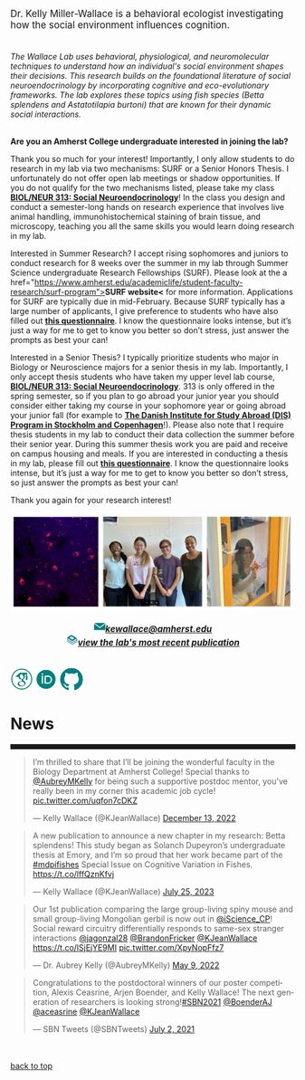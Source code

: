 <body>
		
<div class="container">
<div class="blurb">
<p style="text-align:left;font-size:120%">Dr. Kelly Miller-Wallace is a behavioral ecologist investigating how the social environment influences cognition. <br><br>
	
<i>The Wallace Lab uses behavioral, physiological, and neuromolecular techniques to understand how an individual's social environment shapes their decisions. This research builds on the foundational literature of social neuroendocrinology by incorporating cognitive and eco-evolutionary frameworks. The lab explores these topics using fish species (Betta splendens and Astatotilapia burtoni) that are known for their dynamic social interactions. <br><br></i>

<b>Are you an Amherst College undergraduate interested in joining the lab?</b> 


Thank you so much for your interest! Importantly, I only allow students to do research in my lab via two mechanisms: SURF or a Senior Honors Thesis. I unfortunately do not offer open lab meetings or shadow opportunities. If you do not qualify for the two mechanisms listed, please take my class <a href="https://www.amherst.edu/academiclife/departments/courses/2324S/BIOL/BIOL-313-2324S"><b>BIOL/NEUR 313: Social Neuroendocrinology</b></a>! In the class you design and conduct a semester-long hands on research experience that involves live animal handling, immunohistochemical staining of brain tissue, and microscopy, teaching you all the same skills you would learn doing research in my lab.

Interested in Summer Research? I accept rising sophomores and juniors to conduct research for 8 weeks over the summer in my lab through Summer Science undergraduate Research Fellowships (SURF). Please look at the a href="https://www.amherst.edu/academiclife/student-faculty-research/surf-program"><b>SURF website<</b></a> for more information. Applications for SURF are typically due in mid-February. Because SURF typically has a large number of applicants, I give preference to students who have also filled out <a href="https://kellyjwallace.github.io/images/Wallace_Lab_Questionnaire.pdf"><b>this questionnaire</b></a>. I know the questionnaire looks intense, but it’s just a way for me to get to know you better so don’t stress,  just answer the prompts as best your can!

Interested in a Senior Thesis? I typically prioritize students who major in Biology or Neuroscience majors for a senior thesis in my lab. Importantly, I only accept thesis students who have taken my upper level lab course, <a href="https://www.amherst.edu/academiclife/departments/courses/2324S/BIOL/BIOL-313-2324S"><b>BIOL/NEUR 313: Social Neuroendocrinology</b></a>. 313 is only offered in the spring semester, so if you plan to go abroad your junior year you should consider either taking my course in your sophomore year or going abroad your junior fall (for example to <a href="https://disabroad.org/academic-programs/"><b>The Danish Institute for Study Abroad (DIS) Program in Stockholm and Copenhagen</b></a>!). Please also note that I require thesis students in my lab to conduct their data collection the summer before their senior year. During this summer thesis work you are paid and receive on campus housing and meals. If you are interested in conducting a thesis in my lab, please fill out <a href="https://kellyjwallace.github.io/images/Wallace_Lab_Questionnaire.pdf"><b>this questionnaire</b></a>. I know the questionnaire looks intense, but it’s just a way for me to get to know you better so don’t stress, so just answer the prompts as best your can!

Thank you again for your research interest!



</p> 

<p><center><img src="/images/lab_photo_collage.JPG" width="1400"> </center></p>
	
<p style="text-align:center;font-size:110%">
<img src="/images/social_media_icons/gmail.png" width="20" height="20"><a href="mailto:kewallace@amherst.edu"><i><b>kewallace@amherst.edu</b></i></a><br>
	<img src="/images/social_media_icons/book.png" width="20" height="20"><a href="https://link.springer.com/article/10.1007/s00213-023-06513-5"><i><b>view the lab's most recent publication</b></i></a><br><br>
	
<a href="https://scholar.google.com/citations?user=y8kYZGAAAAAJ&hl=en&oi=ao"> <img src="/images/social_media_icons/googlescholar.png" width="40" height="40"></a>
<a href="https://orcid.org/0000-0002-2361-1213"> <img src="/images/social_media_icons/orcid.png" width="40" height="40"></a>
<a href="https://github.com/kellyjwallace/"> <img src="/images/social_media_icons/github.png" width="40" height="40"></a>
	
<h1>News</h1>
<hr style="height:9px;color:#84949B">

<blockquote class="twitter-tweet"><p lang="en" dir="ltr">I’m thrilled to share that I’ll be joining the wonderful faculty in the Biology Department at Amherst College! Special thanks to <a href="https://twitter.com/AubreyMKelly?ref_src=twsrc%5Etfw">@AubreyMKelly</a> for being such a supportive postdoc mentor, you&#39;ve really been in my corner this academic job cycle! <a href="https://t.co/uqfon7cDKZ">pic.twitter.com/uqfon7cDKZ</a></p>&mdash; Kelly Wallace (@KJeanWallace) <a href="https://twitter.com/KJeanWallace/status/1602474853642149889?ref_src=twsrc%5Etfw">December 13, 2022</a></blockquote> <script async src="https://platform.twitter.com/widgets.js" charset="utf-8"></script>

<blockquote class="twitter-tweet"><p lang="en" dir="ltr">A new publication to announce a new chapter in my research: Betta splendens! This study began as Solanch Dupeyron’s undergraduate thesis at Emory, and I’m so proud that her work became part of the <a href="https://twitter.com/hashtag/mdpifishes?src=hash&amp;ref_src=twsrc%5Etfw">#mdpifishes</a> Special Issue on Cognitive Variation in Fishes. <a href="https://t.co/lffQznKfvj">https://t.co/lffQznKfvj</a></p>&mdash; Kelly Wallace (@KJeanWallace) <a href="https://twitter.com/KJeanWallace/status/1683871814030688263?ref_src=twsrc%5Etfw">July 25, 2023</a></blockquote> <script async src="https://platform.twitter.com/widgets.js" charset="utf-8"></script>
	
<blockquote class="twitter-tweet"><p lang="en" dir="ltr">Our 1st publication comparing the large group-living spiny mouse and small group-living Mongolian gerbil is now out in <a href="https://twitter.com/iScience_CP?ref_src=twsrc%5Etfw">@iScience_CP</a>! Social reward circuitry differentially responds to same-sex stranger interactions <a href="https://twitter.com/jagonzal28?ref_src=twsrc%5Etfw">@jagonzal28</a> <a href="https://twitter.com/BrandonFricker?ref_src=twsrc%5Etfw">@BrandonFricker</a> <a href="https://twitter.com/KJeanWallace?ref_src=twsrc%5Etfw">@KJeanWallace</a> <a href="https://t.co/lSjEjYE9MI">https://t.co/lSjEjYE9MI</a> <a href="https://t.co/XpyNopFfz7">pic.twitter.com/XpyNopFfz7</a></p>&mdash; Dr. Aubrey Kelly (@AubreyMKelly) <a href="https://twitter.com/AubreyMKelly/status/1523705293279965184?ref_src=twsrc%5Etfw">May 9, 2022</a></blockquote> <script async src="https://platform.twitter.com/widgets.js" charset="utf-8"></script>	
	
<blockquote class="twitter-tweet"><p lang="en" dir="ltr">Congratulations to the postdoctoral winners of our poster competition, Alexis Ceasrine, Arjen Boender, and Kelly Wallace! The next generation of researchers is looking strong!<a href="https://twitter.com/hashtag/SBN2021?src=hash&amp;ref_src=twsrc%5Etfw">#SBN2021</a> <a href="https://twitter.com/BoenderAJ?ref_src=twsrc%5Etfw">@BoenderAJ</a> <a href="https://twitter.com/aceasrine?ref_src=twsrc%5Etfw">@aceasrine</a> <a href="https://twitter.com/KJeanWallace?ref_src=twsrc%5Etfw">@KJeanWallace</a></p>&mdash; SBN Tweets (@SBNTweets) <a href="https://twitter.com/SBNTweets/status/1411037118378516480?ref_src=twsrc%5Etfw">July 2, 2021</a></blockquote> <script async src="https://platform.twitter.com/widgets.js" charset="utf-8"></script>
<br><br><a href="../">back to top</a>

